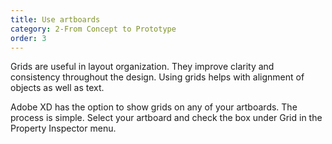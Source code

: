 ```yaml
---
title: Use artboards
category: 2-From Concept to Prototype
order: 3
---
```


Grids are useful in layout organization. They improve clarity and consistency throughout the design. Using grids helps with alignment of objects as well as text.

Adobe XD has the option to show grids on any of your artboards. The process is simple. Select your artboard and check the box under Grid in the Property Inspector menu. 
